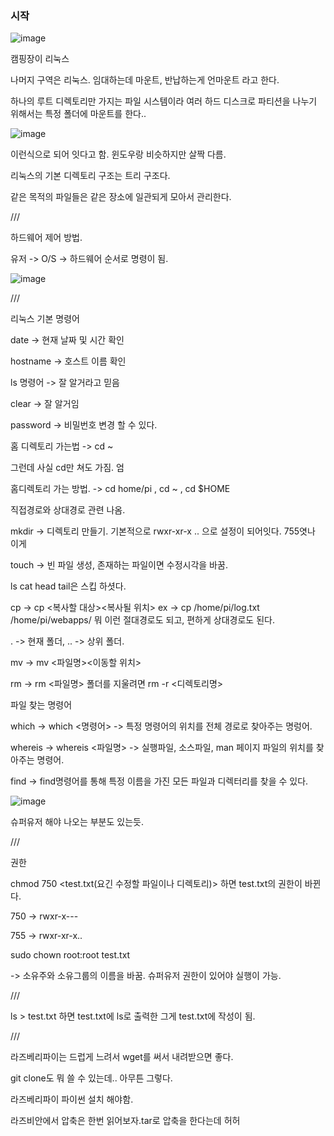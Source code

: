 ### 시작

![image](https://user-images.githubusercontent.com/94778099/189838403-a56a831d-2525-42f6-93cb-edb82b50e5e2.png)

캠핑장이 리눅스

나머지 구역은 리눅스. 임대하는데 마운트, 반납하는게 언마운트 라고 한다.

하나의 루트 디렉토리만 가지는 파일 시스템이라 여러 하드 디스크로 파티션을 나누기 위해서는 특정 폴더에 마운트를 한다..

![image](https://user-images.githubusercontent.com/94778099/189838723-92e3d381-0868-4bf5-bd26-6c18b7fd9887.png)

이런식으로 되어 잇다고 함. 윈도우랑 비슷하지만 살짝 다름.

리눅스의 기본 디렉토리 구조는 트리 구조다.

같은 목적의 파일들은 같은 장소에 일관되게 모아서 관리한다.


///


하드웨어 제어 방법.

유저 -> O/S -> 하드웨어  순서로 명령이 됨.

![image](https://user-images.githubusercontent.com/94778099/189840606-b336e554-6690-4c45-a704-4b6bb5d1e0a0.png)

///

리눅스 기본 명령어

date -> 현재 날짜 및 시간 확인

hostname -> 호스트 이름 확인

ls 명령어 -> 잘 알거라고 믿음

clear -> 잘 알거임

password -> 비밀번호 변경 할 수 있다.

홈 디렉토리 가는법 -> cd ~

그런데 사실 cd만 쳐도 가짐. 엄

홈디렉토리 가는 방법. -> cd home/pi , cd ~ , cd $HOME

직접경로와 상대경로 관련 나옴.

mkdir -> 디렉토리 만들기. 기본적으로 rwxr-xr-x .. 으로 설정이 되어잇다. 755엿나 이게

touch -> 빈 파일 생성, 존재하는 파일이면 수정시각을 바꿈.

ls cat head tail은 스킵 하셧다.

cp -> cp <복사할 대상><복사될 위치>  ex -> cp /home/pi/log.txt /home/pi/webapps/ 뭐 이런 절대경로도 되고,
편하게 상대경로도 된다.

. -> 현재 폴더, .. -> 상위 폴더.

mv -> mv <파일명><이동할 위치>

rm -> rm <파일명> 폴더를 지울려면 rm -r <디렉토리명>

파일 찾는 명령어

which -> which <명령어>  -> 특정 명령어의 위치를 전체 경로로 찾아주는 명렁어.

whereis -> whereis <파일명> -> 실행파일, 소스파일, man 페이지 파일의 위치를 찾아주는 명령어.

find -> find명령어를 통해 특정 이름을 가진 모든 파일과 디렉터리를 찾을 수 있다.

![image](https://user-images.githubusercontent.com/94778099/189845298-26603944-0a9b-493e-b441-4fc6fc61c06c.png)

슈퍼유저 해야 나오는 부분도 있는듯.

///

권한

chmod 750 <test.txt(요긴 수정할 파일이나 디렉토리)> 하면 test.txt의 권한이 바뀐다.

750 -> rwxr-x---

755 -> rwxr-xr-x..

sudo chown root:root test.txt

-> 소유주와 소유그룹의 이름을 바꿈. 슈퍼유저 권한이 있어야 실행이 가능.

///

ls > test.txt 하면 test.txt에 ls로 출력한 그게 test.txt에 작성이 됨.

///

라즈베리파이는 드럽게 느려서 wget를 써서 내려받으면 좋다.

git clone도 뭐 쓸 수 있는데.. 아무튼 그렇다.

라즈베리파이 파이썬 설치 해야함.

라즈비안에서 압축은 한번 읽어보자.tar로 압축을 한다는데 허허



















